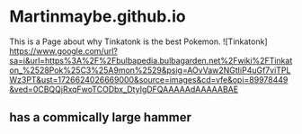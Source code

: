 # Martinmaybe.github.io
This is a Page about why Tinkatonk is the best Pokemon. 
![Tinkatonk] https://www.google.com/url?sa=i&url=https%3A%2F%2Fbulbapedia.bulbagarden.net%2Fwiki%2FTinkaton_%2528Pok%25C3%25A9mon%2529&psig=AOvVaw2NGtIiP4uGf7viTPLWz3PT&ust=1726624026669000&source=images&cd=vfe&opi=89978449&ved=0CBQQjRxqFwoTCODbx_DtyIgDFQAAAAAdAAAAABAE

## has a commically large hammer
